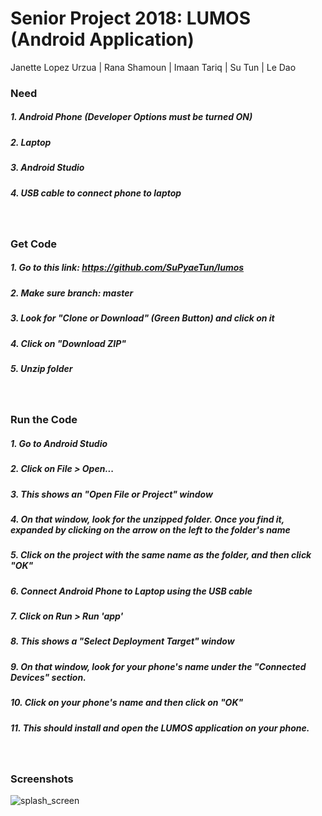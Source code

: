 # Senior Project 2018: LUMOS (Android Application)
Janette Lopez Urzua | Rana Shamoun | Imaan Tariq | Su Tun | Le Dao

### Need
##### 1. Android Phone (Developer Options must be turned ON)
##### 2. Laptop
##### 3. Android Studio
##### 4. USB cable to connect phone to laptop
&nbsp;
### Get Code
##### 1. Go to this link: https://github.com/SuPyaeTun/lumos
##### 2. Make sure branch: master
##### 3. Look for "Clone or Download" (Green Button) and click on it
##### 4. Click on "Download ZIP"
##### 5. Unzip folder 
&nbsp;
### Run the Code
##### 1. Go to Android Studio 
##### 2. Click on File > Open...
##### 3. This shows an "Open File or Project" window
##### 4. On that window, look for the unzipped folder. Once you find it, expanded by clicking on the arrow on the left to the folder's name 
##### 5. Click on the project with the same name as the folder, and then click "OK"
##### 6. Connect Android Phone to Laptop using the USB cable
##### 7. Click on Run > Run 'app'
##### 8. This shows a "Select Deployment Target" window
##### 9. On that window, look for your phone's name under the "Connected Devices" section.
##### 10. Click on your phone's name and then click on "OK"
##### 11. This should install and open the LUMOS application on your phone.
&nbsp;
### Screenshots
![splash_screen](../screenshots/Screenshot_20181125-022417_LUMOS.jpg?raw=true "Splash Screen")
